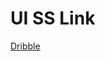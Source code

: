# UI SS Link

[Dribble](https://dribbble.com/shots/15669113-Onboarding-Exploration/attachments/7464146?mode=media)